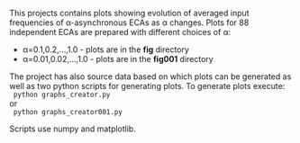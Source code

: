 This projects contains plots showing evolution of averaged input frequencies of &#945;-asynchronous ECAs 
as &#945; changes. Plots for 88 independent ECAs are prepared with different choices of &#945;:
<ul>
<li>&#945;=0.1,0.2,...,1.0 - plots are in the <b>fig</b> directory</li>
<li>&#945;=0.01,0.02,...,1.0 - plots are in the <b>fig001</b> directory</li>
</ul>

The project has also source data based on which plots can be generated as well as two python scripts for generating plots.
To generate plots execute:
<br/>
<code>
python graphs_creator.py
</code>
<br/>
or
<br/>
<code>
python graphs_creator001.py
</code>

Scripts use numpy and matplotlib.
